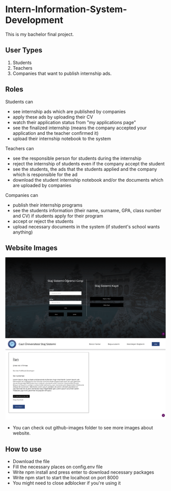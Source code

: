 # Intern-Information-System-Development

This is my bachelor final project.

## User Types
1) Students
2) Teachers
3) Companies that want to publish internship ads.

## Roles
Students can
<ul>
  <li> see internship ads which are published by companies</li>
  <li> apply these ads by uploading their CV</li>
  <li> watch their application status from "my applications page"</li>
  <li> see the finalized internship (means the company accepted your application and the teacher confirmed it)</li>
  <li> upload their internship notebook to the system</li>
</ul>

Teachers can
<ul>
  <li> see the responsible person for students during the internship</li>
  <li> reject the internship of students even if the company accept the student</li>
  <li> see the students, the ads that the students applied and the company which is responsible for the ad</li>
  <li> download the student internship notebook and/or the documents which are uploaded by companies</li>
</ul>

Companies can
<ul>
  <li> publish their internship programs</li>
  <li> see the students information (their name, surname, GPA, class number and CV) if students apply for their program</li>
  <li> accept or reject the students</li>
  <li> upload necessary documents in the system (if student's school wants anything)</li>
</ul>

## Website Images

<img src="./github-images/mainpage.png" alt="main-page">
<br>
<img src="./github-images/student.png" alt="main-page">

* You can check out github-images folder to see more images about website.

## How to use

<ul>
  <li>Download the file</li>
  <li>Fill the necessary places on config.env file</li>
  <li>Write npm install and press enter to download necessary packages</li>
  <li>Write npm start to start the localhost on port 8000</li>
  <li>You might need to close adblocker if you're using it</li>
</ul>

